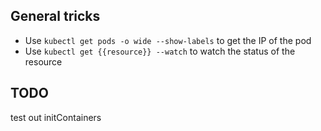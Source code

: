## General tricks

- Use `kubectl get pods -o wide --show-labels` to get the IP of the pod
- Use `kubectl get {{resource}} --watch` to watch the status of the resource

## TODO

test out initContainers